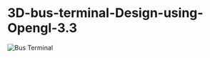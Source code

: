 # 3D-bus-terminal-Design-using-Opengl-3.3
![Bus Terminal](https://github.com/mizanurasif/3D-bus-terminal-Design-using-Opengl-3.3/blob/main/ezgif.com-optimize.gif "Bus Terminal")
